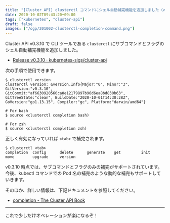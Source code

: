 ```yaml
---
title: "[Cluster API] clusterctl コマンドにシェル自動補完機能を追加しました（v0.3.10）"
date: 2020-10-02T09:43:20+09:00
tags: ["kubernetes", "cluster-api"]
draft: false
images: ["/ogp/201002-clusterctl-completion-command.png"]
---
```


Cluster API v0.3.10 で CLI ツールである `clusterctl` にサブコマンドとフラグのシェル自動補完機能を追加しました。

- [Release v0\.3\.10 · kubernetes\-sigs/cluster\-api](https://github.com/kubernetes-sigs/cluster-api/releases/tag/v0.3.10)

次の手順で使用できます。

```
$ clusterctl version
clusterctl version: &version.Info{Major:"0", Minor:"3", GitVersion:"v0.3.10", GitCommit:"af6630920560ca0e12179897b96d6ea8bd830b63", GitTreeState:"clean", BuildDate:"2020-10-01T14:30:28Z", GoVersion:"go1.13.15", Compiler:"gc", Platform:"darwin/amd64"}

# For bash
$ source <clusterctl completion bash)

# For zsh
$ source <clusterctl completion zsh)
```

正しく有効になっていれば `<tab>` で補完されます。

```
$ clusterctl <tab>
completion  config      delete      generate    get         init        move        upgrade     version
```

v0.3.10 時点では、サブコマンドとフラグのみの補完がサポートされています。今後、kubectl コマンドでの Pod 名の補完のような動的な補完もサポートしていきます。

そのほか、詳しい情報は、下記ドキュメントを参照してください。

- [completion \- The Cluster API Book](https://cluster-api.sigs.k8s.io/clusterctl/commands/completion.html)

---

これで少しだけオペレーションが楽になるぞ！
